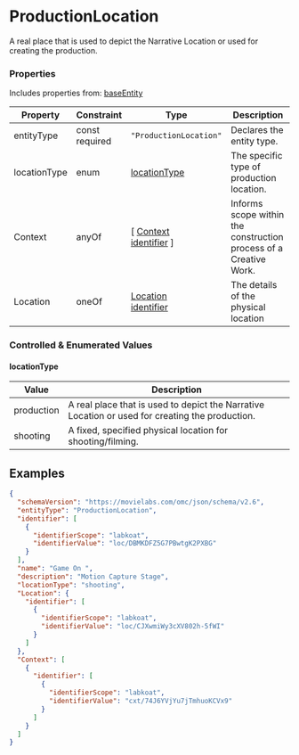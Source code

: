 # ProductionLocation
A real place that is used to depict the Narrative Location or used for creating the production.
### Properties
Includes properties from: [baseEntity](../core/baseEntity.md)

| Property     | Constraint        | Type                                                                                 | Description                                                       |
| ------------ | ----------------- | ------------------------------------------------------------------------------------ | ----------------------------------------------------------------- |
| entityType   | const<br>required | `"ProductionLocation"`                                                               | Declares the entity type.                                         |
| locationType | enum              | [locationType](#locationType)                                                        | The specific type of production location.                         |
| Context      | anyOf             | [ [Context](./Context.md) <br>[identifier](../Utility/Utility.md#identifier) ]       | Informs scope within the construction process of a Creative Work. |
| Location     | oneOf             | [Location](../Utility/Location.md)<br>[identifier](../Utility/Utility.md#identifier) | The details of the physical location                              |

### Controlled & Enumerated Values

#### locationType

| Value      | Description                                                                                     |
| ---------- | ----------------------------------------------------------------------------------------------- |
| production | A real place that is used to depict the Narrative Location or used for creating the production. |
| shooting   | A fixed, specified physical location for shooting/filming.                                      |
## Examples

```JSON
{  
  "schemaVersion": "https://movielabs.com/omc/json/schema/v2.6",  
  "entityType": "ProductionLocation",  
  "identifier": [  
    {  
      "identifierScope": "labkoat",  
      "identifierValue": "loc/DBMKDFZ5G7PBwtgK2PXBG"  
    }  
  ],  
  "name": "Game On ",  
  "description": "Motion Capture Stage",  
  "locationType": "shooting",  
  "Location": {  
    "identifier": [  
      {  
        "identifierScope": "labkoat",  
        "identifierValue": "loc/CJXwmiWy3cXV802h-5fWI"  
      }  
    ]  
  },  
  "Context": [  
    {  
      "identifier": [  
        {  
          "identifierScope": "labkoat",  
          "identifierValue": "cxt/74J6YVjYu7jTmhuoKCVx9"  
        }  
      ]  
    }  
  ]  
}
```
